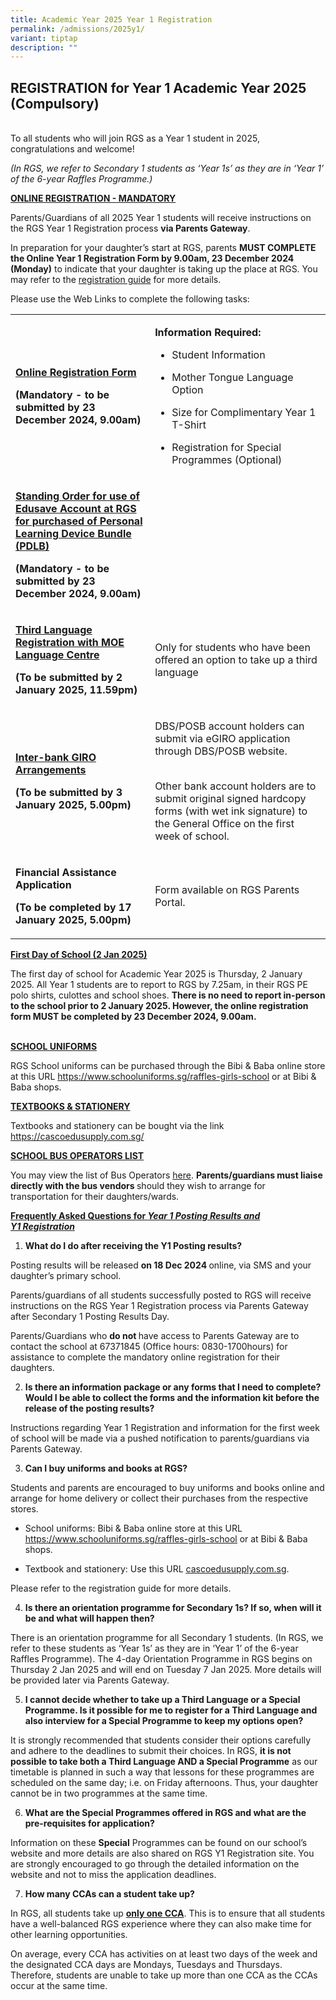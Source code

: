 ```yaml
---
title: Academic Year 2025 Year 1 Registration
permalink: /admissions/2025y1/
variant: tiptap
description: ""
---
```

<h2><strong>REGISTRATION for Year 1 Academic Year 2025 (Compulsory)</strong></h2>
<p>
<br>To all students who will join RGS as a Year 1 student in 2025, congratulations
and welcome!&nbsp;</p>
<p><em>(In RGS, we refer to Secondary 1 students as ‘Year 1s’ as they are in ‘Year 1’ of the 6-year Raffles Programme.)</em>
</p>
<p><strong><u>ONLINE REGISTRATION - MANDATORY</u></strong>
</p>
<p>Parents/Guardians of all 2025 Year 1 students will receive instructions
on the RGS Year 1 Registration process <strong>via Parents Gateway</strong>.</p>
<p>In preparation for your daughter’s start at RGS, parents <strong>MUST COMPLETE the Online Year 1 Registration Form by 9.00am, 23 December 2024 (Monday)</strong> to
indicate that your daughter is taking up the place at RGS. You may refer
to the <a href="/files/2024_Y1_Registration_Guide_19Dec_.pdf" rel="noopener noreferrer nofollow" target="_blank">registration guide</a> for
more details.</p>
<p>Please use the Web Links to complete the following tasks:
<br>
</p>
<table style="minWidth: 50px">
<colgroup>
<col>
<col>
</colgroup>
<tbody>
<tr>
<td rowspan="1" colspan="1">
<p><strong><a href="https://form.gov.sg/66f5113679b43e486077f799" rel="noopener nofollow" target="_blank">Online Registration Form</a></strong>
</p>
<p><strong>(Mandatory - to be submitted by 23 December 2024, 9.00am)</strong>
</p>
</td>
<td rowspan="1" colspan="1">
<p><strong>Information Required:</strong>
</p>
<ul data-tight="true" class="tight">
<li>
<p>Student Information</p>
</li>
<li>
<p>Mother Tongue Language Option</p>
</li>
<li>
<p>Size for Complimentary Year 1 T-Shirt</p>
</li>
<li>
<p>Registration for Special Programmes (Optional)</p>
</li>
</ul>
</td>
</tr>
<tr>
<td rowspan="1" colspan="1">
<p><strong><a href="https://form.gov.sg/66f23bf185944a55ba54c465" rel="noopener nofollow" target="_blank">Standing Order for use of Edusave Account at RGS for purchased of Personal Learning Device Bundle (PDLB)</a></strong>
</p>
<p><strong>(Mandatory - to be submitted by 23 December 2024, 9.00am)</strong>
</p>
</td>
<td rowspan="1" colspan="1">
<p></p>
</td>
</tr>
<tr>
<td rowspan="1" colspan="1">
<p><strong><a href="https://www.moelc.moe.edu.sg" rel="noopener nofollow" target="_blank">Third Language Registration with MOE Language Centre</a></strong>
</p>
<p><strong>(To be submitted by 2 January 2025, 11.59pm)</strong>
</p>
</td>
<td rowspan="1" colspan="1">
<p>Only for students who have been offered an option to take up a third language</p>
</td>
</tr>
<tr>
<td rowspan="1" colspan="1">
<p><strong><a href="/files/RGS_GIRO_Form__1_.pdf" rel="noopener noreferrer nofollow" target="_blank">Inter-bank GIRO Arrangements</a></strong>
</p>
<p><strong>(To be submitted by 3 January 2025, 5.00pm)</strong>
</p>
<p></p>
</td>
<td rowspan="1" colspan="1">
<p>DBS/POSB account holders can submit via eGIRO application through DBS/POSB
website.</p>
<p>
<br>Other bank account holders are to submit original signed hardcopy forms
(with wet ink signature) to the General Office on the first week of school.</p>
</td>
</tr>
<tr>
<td rowspan="1" colspan="1">
<p><strong>Financial Assistance Application</strong>
</p>
<p><strong>(To be completed by 17 January 2025, 5.00pm)</strong>
</p>
</td>
<td rowspan="1" colspan="1">
<p>Form available on RGS Parents Portal.</p>
</td>
</tr>
</tbody>
</table>
<p><strong><u>First Day of School (2 Jan 2025)</u></strong>
</p>
<p>The first day of school for Academic Year 2025 is Thursday, 2 January
2025. All Year 1 students are to report to RGS by 7.25am, in their RGS
PE polo shirts, culottes and school shoes. <strong>There is no need to report in-person to the school prior to 2 January 2025. However, the online registration form MUST be completed by 23 December 2024, 9.00am.</strong>
</p>
<p>
<br><strong><u>SCHOOL UNIFORMS</u></strong>
</p>
<p>RGS School uniforms can be purchased through the Bibi &amp; Baba online
store at this URL <a href="https://www.schooluniforms.sg/raffles-girls-school" rel="noopener noreferrer nofollow" target="_blank">https://www.schooluniforms.sg/raffles-girls-school</a> or
at Bibi &amp; Baba shops.</p>
<p></p>
<p><strong><u>TEXTBOOKS &amp; STATIONERY</u></strong>
</p>
<p>Textbooks and stationery can be bought via the link <a href="https://cascoedusupply.com.sg/" rel="noopener noreferrer nofollow" target="_blank">https://cascoedusupply.com.sg/</a>
</p>
<p></p>
<p><strong><u>SCHOOL BUS OPERATORS LIST</u></strong>
</p>
<p>You may view the list of Bus Operators <a href="/files/School_Bus_Transport_Operators_17Dec2024.pdf" rel="noopener noreferrer nofollow" target="_blank">here</a>. <strong>Parents/guardians must liaise directly with the bus vendors </strong>should
they wish to arrange for transportation for their daughters/wards.</p>
<p></p>
<p><strong><u>Frequently Asked Questions for </u><em><u>Year 1 Posting Results and </u></em></strong>
<br><strong><em><u>Y1 Registration</u></em></strong>
</p>
<ol>
<li>
<p><strong>What do I do after receiving the Y1 Posting results?</strong>
</p>
</li>
</ol>
<p>Posting results will be released <strong>on 18 Dec 2024 </strong>online,
via SMS and your daughter’s primary school.&nbsp;</p>
<p>Parents/guardians of all students successfully posted to RGS will receive
instructions on the RGS Year 1 Registration process via Parents Gateway
after Secondary 1 Posting Results Day.&nbsp;&nbsp;</p>
<p>Parents/Guardians who <strong>do not </strong>have access to Parents Gateway
are to contact the school at 67371845 (Office hours: 0830-1700hours) for
assistance to complete the mandatory online registration for their daughters.&nbsp;</p>
<p></p>
<ol start="2">
<li>
<p><strong>Is there an information package or any forms that I need to complete? Would I be able to collect the forms and the information kit before the release of the posting results?&nbsp;</strong>
</p>
</li>
</ol>
<p>Instructions regarding Year 1 Registration and information for the first
week of school will be made via a pushed notification to parents/guardians
via Parents Gateway.&nbsp;
<br>
</p>
<ol start="3">
<li>
<p><strong>Can I buy uniforms and books at RGS?</strong>
</p>
</li>
</ol>
<p>Students and parents are encouraged to buy uniforms and books online and
arrange for home delivery or collect their purchases from the respective
stores.&nbsp;</p>
<ul>
<li>
<p>School uniforms: Bibi &amp; Baba online store at this URL <a href="https://www.schooluniforms.sg/raffles-girls-school" rel="noopener noreferrer nofollow" target="_blank"><u>https://www.schooluniforms.sg/raffles-girls-school</u></a> or
at Bibi &amp; Baba shops.&nbsp;</p>
</li>
<li>
<p>Textbook and stationery: Use this URL <a href="https://www.schooluniforms.sg/raffles-girls-school" rel="noopener noreferrer nofollow" target="_blank"><u>cascoedusupply.com.sg</u></a>.&nbsp;</p>
</li>
</ul>
<p>Please refer to the registration guide for more details.</p>
<p></p>
<ol start="4">
<li>
<p><strong>Is there an orientation programme for Secondary 1s? If so, when will it be and what will happen then?</strong>
</p>
</li>
</ol>
<p>There is an orientation programme for all Secondary 1 students. (In RGS,
we refer to these students as ‘Year 1s’ as they are in ‘Year 1’ of the
6-year Raffles Programme). The 4-day Orientation Programme in RGS begins
on Thursday 2 Jan 2025 and will end on Tuesday 7 Jan 2025. More details
will be provided later via Parents Gateway.&nbsp;</p>
<p></p>
<ol start="5">
<li>
<p><strong>I cannot decide whether to take up a Third Language or a Special Programme. Is it possible for me to register for a Third Language and also interview for a Special Programme to keep my options open?</strong>
</p>
</li>
</ol>
<p>It is strongly recommended that students consider their options carefully
and adhere to the deadlines to submit their choices. In RGS, <strong>it is not possible to take both a Third Language AND a Special Programme</strong> as
our timetable is planned in such a way that lessons for these programmes
are scheduled on the same day; i.e. on Friday afternoons. Thus, your daughter
cannot be in two programmes at the same time.</p>
<p></p>
<ol start="6">
<li>
<p><strong>What are the Special Programmes offered in RGS and what are the pre-requisites for application?</strong>
</p>
</li>
</ol>
<p>Information on these <strong>Special</strong> Programmes can be found on
our school’s website and more details are also shared on RGS Y1 Registration
site. You are strongly encouraged to go through the detailed information
on the website and not to miss the application deadlines.</p>
<p></p>
<ol start="7">
<li>
<p><strong>How many CCAs can a student take up?</strong>
</p>
</li>
</ol>
<p>In RGS, all students take up <strong><u>only one CCA</u></strong>. This
is to ensure that all students have a well-balanced RGS experience where
they can also make time for other learning opportunities.&nbsp;</p>
<p>On average, every CCA has activities on at least two days of the week
and the designated CCA days are Mondays, Tuesdays and Thursdays. Therefore,
students are unable to take up more than one CCA as the CCAs occur at the
same time.&nbsp;</p>
<p></p>